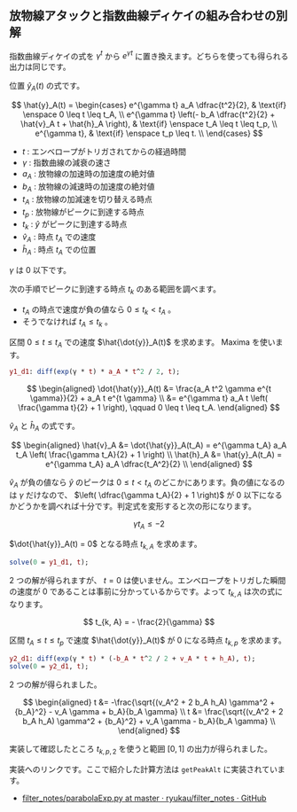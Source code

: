 ## 放物線アタックと指数曲線ディケイの組み合わせの別解
指数曲線ディケイの式を $\gamma^t$ から $e^{\gamma t}$ に置き換えます。どちらを使っても得られる出力は同じです。

位置 $\hat{y}_A(t)$ の式です。

$$
\hat{y}_A(t) = \begin{cases}
e^{\gamma t} a_A \dfrac{t^2}{2}, & \text{if} \enspace 0 \leq t \leq t_A, \\
e^{\gamma t} \left(- b_A \dfrac{t^2}{2} + \hat{v}_A t + \hat{h}_A \right), & \text{if} \enspace t_A \leq t \leq t_p, \\
e^{\gamma t},                    & \text{if} \enspace t_p \leq t. \\
\end{cases}
$$

- $t$ : エンベロープがトリガされてからの経過時間
- $\gamma$ : 指数曲線の減衰の速さ
- $a_A$ : 放物線の加速時の加速度の絶対値
- $b_A$ : 放物線の減速時の加速度の絶対値
- $t_A$ : 放物線の加減速を切り替える時点
- $t_p$ : 放物線がピークに到達する時点
- $t_k$ : $\hat{y}$ がピークに到達する時点
- $\hat{v}_A$ : 時点 $t_A$ での速度
- $\hat{h}_A$ : 時点 $t_A$ での位置

$\gamma$ は 0 以下です。

次の手順でピークに到達する時点 $t_k$ のある範囲を調べます。

- $t_A$ の時点で速度が負の値なら $0 \leq t_k < t_A$ 。
- そうでなければ $t_A \leq t_k$ 。

区間 $0 \leq t \leq t_A$ での速度 $\hat{\dot{y}}_A(t)$ を求めます。 Maxima を使います。

```maxima
y1_d1: diff(exp(γ * t) * a_A * t^2 / 2, t);
```

$$
\begin{aligned}
\dot{\hat{y}}_A(t)
  &= \frac{a_A t^2 \gamma e^{t \gamma}}{2} + a_A t e^{t \gamma} \\
  &= e^{\gamma t} a_A t \left( \frac{\gamma t}{2} + 1 \right), \qquad 0 \leq t \leq t_A.
\end{aligned}
$$

$\hat{v}_A$ と $\hat{h}_A$ の式です。

$$
\begin{aligned}
\hat{v}_A &= \dot{\hat{y}}_A(t_A)
  = e^{\gamma t_A} a_A t_A \left( \frac{\gamma t_A}{2} + 1 \right) \\
\hat{h}_A &= \hat{y}_A(t_A)
  = e^{\gamma t_A} a_A \dfrac{t_A^2}{2} \\
\end{aligned}
$$

$\hat{v}_A$ が負の値なら $\hat{y}$ のピークは $0 \leq t < t_A$ のどこかにあります。負の値になるのは $\gamma$ だけなので、 $\left( \dfrac{\gamma t_A}{2} + 1 \right)$ が 0 以下になるかどうかを調べれば十分です。判定式を変形すると次の形になります。

$$
\gamma t_A \leq -2
$$

$\dot{\hat{y}}_A(t) = 0$ となる時点 $t_{k, A}$ を求めます。

```maxima
solve(0 = y1_d1, t);
```

2 つの解が得られますが、 $t = 0$ は使いません。エンベロープをトリガした瞬間の速度が 0 であることは事前に分かっているからです。よって $t_{k, A}$ は次の式になります。

$$
t_{k, A} = - \frac{2}{\gamma}
$$

区間 $t_A \leq t \leq t_p$ で速度 $\hat{\dot{y}}_A(t)$ が 0 になる時点 $t_{k,p}$ を求めます。

```maxima
y2_d1: diff(exp(γ * t) * (-b_A * t^2 / 2 + v_A * t + h_A), t);
solve(0 = y2_d1, t);
```

2 つの解が得られました。

$$
\begin{aligned}
t &= -\frac{\sqrt{(v_A^2 + 2 b_A h_A) \gamma^2 + {b_A}^2} - v_A \gamma + b_A}{b_A \gamma} \\
t &= \frac{\sqrt{(v_A^2 + 2 b_A h_A) \gamma^2 + {b_A}^2} + v_A \gamma - b_A}{b_A \gamma} \\
\end{aligned}
$$

実装して確認したところ $t_{k,p,2}$ を使うと範囲 $[0, 1]$ の出力が得られました。

実装へのリンクです。ここで紹介した計算方法は `getPeakAlt` に実装されています。

- [filter_notes/parabolaExp.py at master · ryukau/filter_notes · GitHub](https://github.com/ryukau/filter_notes/blob/master/parabolic_envelope/demo/parabolaExp.py)
